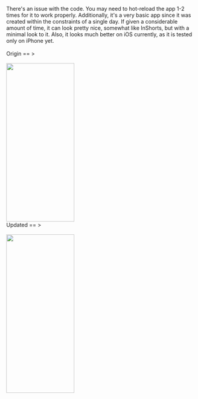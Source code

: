 
There's an issue with the code. You may need to hot-reload the app 1-2 times for it to work properly.
Additionally, it's a very basic app since it was created within the constraints of a single day.
If given a considerable amount of time, it can look pretty nice, somewhat like InShorts, but with a minimal look to it.
Also, it looks much better on iOS currently, as it is tested only on iPhone yet.
<br><br>
Origin == > <br><br>
<img src="https://github.com/anshull-saxena/NewsAppP/assets/119007693/86375bdb-a3cb-460b-ae38-38144a6757cd.jpg" width="180" height="420">
<br>
Updated == > <br><br>
<img src="https://github.com/anshull-saxena/NewsAppP/assets/119007693/478bda1c-fdcb-4cf0-ae6a-8a3444aded45.jpg" width="180" height="420">
